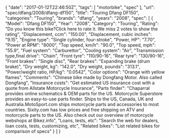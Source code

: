 {
    "date": "2017-01-12T22:46:50Z",
    "tags": [
        "motorbike",
        "spec"
    ],
    "url": "spec\/dfang\/2008\/dfang-df150",
    "title": "Touring Dfang DF150",
    "categories": "Touring",
    "brands": "dfang",
    "years": "2008",
    "spec": [
        {
            "Model": "Dfang DF150",
            "Year": "2008",
            "Category": "Touring",
            "Rating": "Do you know this bike?Click here to rate it. We miss 2 votes to show the rating",
            "Displacement, ccm": "150.00",
            "Displacement, cubic inches": "9.15",
            "Engine type": "Single cylinder, four-stroke",
            "Power, HP": "7.70",
            "Power at RPM": "8000",
            "Top speed, km\/h": "90.0",
            "Top speed, mph": "55.9",
            "Fuel system": "Carburettor",
            "Cooling system": "Air",
            "Transmission type,final drive": "Chain",
            "Front tyre": "110\/90-16",
            "Rear tyre": "130\/90-16",
            "Front brakes": "Single disc",
            "Rear brakes": "Expanding brake (drum brake)",
            "Dry weight, kg": "142.0",
            "Dry weight, pounds": "313.1",
            "Power\/weight ratio, HP\/kg": "0.0542",
            "Color options": "Orange with yellow flames",
            "Comments": "Chinese bike made by Dongfang Motor. Also called Dongfang",
            "Insurance costs": "Get estimated US insurance cost with a quote from Allstate Motorcycle Insurance",
            "Parts finder": "Chaparral provides online schematics & OEM parts for the US.   Motorcycle Superstore provides an easy-to-use parts finder. Ships to the US, Canada, UK and Australia.MotoSport.com ships motorcycle parts and accessories to most countries.    Sixity.com has low prices and free shipping on ATV and motorcycle parts to the US. Also check out our overview of motorcycle webshops at Bikez.info",
            "Loans, tests, etc": "Search the web for dealers, loan costs, tests, customizing, etc",
            "Related bikes": "List related bikes for comparison of specs"
        }
    ]
}